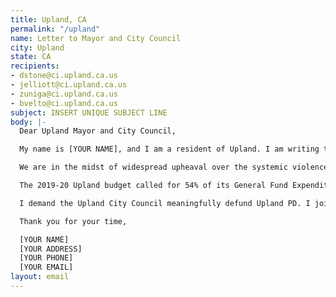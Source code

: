 ```yaml
---
title: Upland, CA
permalink: "/upland"
name: Letter to Mayor and City Council
city: Upland
state: CA
recipients:
- dstone@ci.upland.ca.us
- jelliott@ci.upland.ca.us
- zuniga@ci.upland.ca.us
- bvelto@ci.upland.ca.us
subject: INSERT UNIQUE SUBJECT LINE
body: |-
  Dear Upland Mayor and City Council,

  My name is [YOUR NAME], and I am a resident of Upland. I am writing to demand that the City Council adopt a budget that prioritizes community wellbeing and redirects funding away from the police.

  We are in the midst of widespread upheaval over the systemic violence of policing. This, combined with a global pandemic with severe economic consequences, brings the issue of police budgeting to the forefront.

  The 2019-20 Upland budget called for 54% of its General Fund Expenditure ($22.6 million of $41.9 million) to go towards the Upland Police Department, an even larger proportion than cities like Oakland (41%) and Houston (32%). Furthermore, the majority of the 460K increase to the maintenance and operations budget belonged to the police, even as communities have become safer in Upland and nationwide.

  I demand the Upland City Council meaningfully defund Upland PD. I join the calls of those across the country demanding a budget that adequately and effectively meets the needs of its citizens during this trying and uncertain time.

  Thank you for your time,

  [YOUR NAME]
  [YOUR ADDRESS]
  [YOUR PHONE]
  [YOUR EMAIL]
layout: email
---
```


